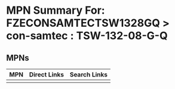 



# MPN Summary For: FZECONSAMTECTSW1328GQ > con-samtec : TSW-132-08-G-Q

## MPNs
  

|MPN|Direct Links|Search Links|
| :--- | :--- | :--- |
||||
